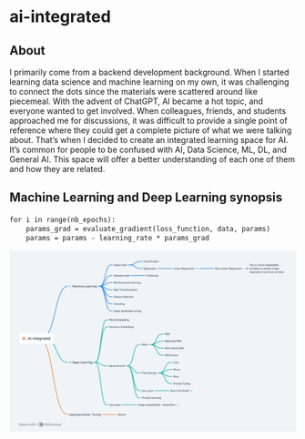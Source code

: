 # ai-integrated
## About
I primarily come from a backend development background. When I started learning data science and machine learning on my own, it was challenging to connect the dots since the materials were scattered around like piecemeal. With the advent of ChatGPT, AI became a hot topic, and everyone wanted to get involved. When colleagues, friends, and students approached me for discussions, it was difficult to provide a single point of reference where they could get a complete picture of what we were talking about. That’s when I decided to create an integrated learning space for AI. It’s common for people to be confused with AI, Data Science, ML, DL, and General AI. This space will offer a better understanding of each one of them and how they are related.

## Machine Learning and Deep Learning synopsis 

```
for i in range(nb_epochs):   
    params_grad = evaluate_gradient(loss_function, data, params)           
    params = params - learning_rate * params_grad
```

![Alt Text](assets/AI-Integrated.png)